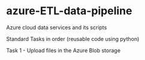 # azure-ETL-data-pipeline
Azure cloud data services and its scripts

Standard Tasks in order (reusable code using python)

Task 1 - Upload files in the Azure Blob storage  

